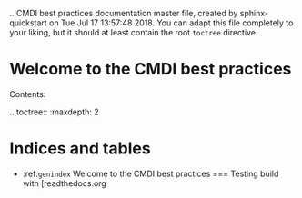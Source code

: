 .. CMDI best practices documentation master file, created by
   sphinx-quickstart on Tue Jul 17 13:57:48 2018.
   You can adapt this file completely to your liking, but it should at least
   contain the root `toctree` directive.

Welcome to the CMDI best practices
===============================================

Contents:

.. toctree::
   :maxdepth: 2



Indices and tables
==================

* :ref:`genindex`
Welcome to the CMDI best practices
===
Testing build with [readthedocs.org
<!--stackedit_data:
eyJoaXN0b3J5IjpbODUzNDA3ODE3XX0=
-->